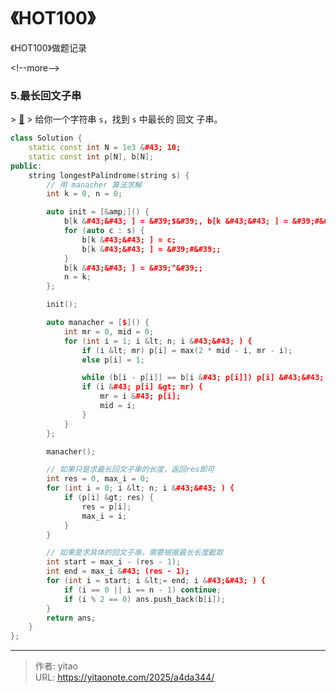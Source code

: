 # 《HOT100》


《HOT100》做题记录

&lt;!--more--&gt;


### 5.最长回文子串

&gt; [🔗](https://leetcode.cn/problems/longest-palindromic-substring/description/?envType=study-plan-v2&amp;envId=top-100-liked)
&gt; 给你一个字符串 `s`，找到 `s` 中最长的 回文 子串。

```cpp
class Solution {
    static const int N = 1e3 &#43; 10;
    static const int p[N], b[N];
public:
    string longestPalindrome(string s) {
        // 用 manacher 算法求解
        int k = 0, n = 0;

        auto init = [&amp;]() {
            b[k &#43;&#43; ] = &#39;$&#39;, b[k &#43;&#43; ] = &#39;#&#39;;
            for (auto c : s) {
                b[k &#43;&#43; ] = c;
                b[k &#43;&#43; ] = &#39;#&#39;;
            }
            b[k &#43;&#43; ] = &#39;^&#39;;
            n = k;
        };

        init();

        auto manacher = [$]() {
            int mr = 0, mid = 0;
            for (int i = 1; i &lt; n; i &#43;&#43; ) {
                if (i &lt; mr) p[i] = max(2 * mid - i, mr - i);
                else p[i] = 1;

                while (b[i - p[i]] == b[i &#43; p[i]]) p[i] &#43;&#43; ;
                if (i &#43; p[i] &gt; mr) {
                    mr = i &#43; p[i];
                    mid = i;
                }
            }
        };

        manacher();

        // 如果只是求最长回文子串的长度，返回res即可
        int res = 0, max_i = 0;
        for (int i = 0; i &lt; n; i &#43;&#43; ) {
            if (p[i] &gt; res) {
                res = p[i];
                max_i = i;
            }
        }

        // 如果是求具体的回文子串，需要根据最长长度截取
        int start = max_i - (res - 1);
        int end = max_i &#43; (res - 1);
        for (int i = start; i &lt;= end; i &#43;&#43; ) {
            if (i == 0 || i == n - 1) continue;
            if (i % 2 == 0) ans.push_back(b[i]);
        }
        return ans;
    }
};
```


---

> 作者: yitao  
> URL: https://yitaonote.com/2025/a4da344/  

